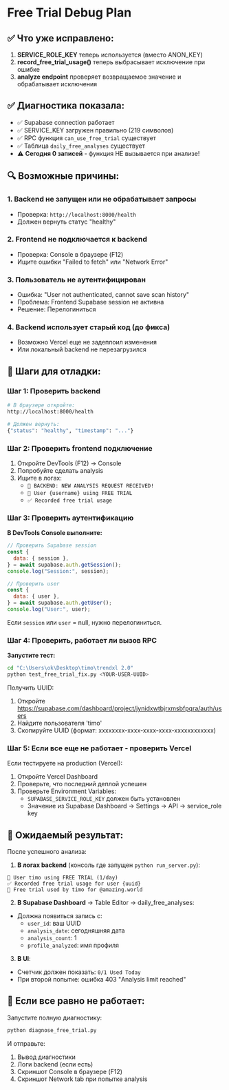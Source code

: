 # Free Trial Debug Plan

## ✅ Что уже исправлено:

1. **SERVICE_ROLE_KEY** теперь используется (вместо ANON_KEY)
2. **record_free_trial_usage()** теперь выбрасывает исключение при ошибке
3. **analyze endpoint** проверяет возвращаемое значение и обрабатывает исключения

## ✅ Диагностика показала:

- ✅ Supabase connection работает
- ✅ SERVICE_KEY загружен правильно (219 символов)
- ✅ RPC функция `can_use_free_trial` существует
- ✅ Таблица `daily_free_analyses` существует
- ⚠️ **Сегодня 0 записей** - функция НЕ вызывается при анализе!

## 🔍 Возможные причины:

### 1. Backend не запущен или не обрабатывает запросы

- Проверка: `http://localhost:8000/health`
- Должен вернуть статус "healthy"

### 2. Frontend не подключается к backend

- Проверка: Console в браузере (F12)
- Ищите ошибки "Failed to fetch" или "Network Error"

### 3. Пользователь не аутентифицирован

- Ошибка: "User not authenticated, cannot save scan history"
- Проблема: Frontend Supabase session не активна
- Решение: Перелогиниться

### 4. Backend использует старый код (до фикса)

- Возможно Vercel еще не задеплоил изменения
- Или локальный backend не перезагрузился

## 📝 Шаги для отладки:

### Шаг 1: Проверить backend

```bash
# В браузере откройте:
http://localhost:8000/health

# Должен вернуть:
{"status": "healthy", "timestamp": "..."}
```

### Шаг 2: Проверить frontend подключение

1. Откройте DevTools (F12) → Console
2. Попробуйте сделать analysis
3. Ищите в логах:
   - `🚀 BACKEND: NEW ANALYSIS REQUEST RECEIVED!`
   - `🎁 User {username} using FREE TRIAL`
   - `✅ Recorded free trial usage`

### Шаг 3: Проверить аутентификацию

**В DevTools Console выполните:**

```javascript
// Проверить Supabase session
const {
  data: { session },
} = await supabase.auth.getSession();
console.log("Session:", session);

// Проверить user
const {
  data: { user },
} = await supabase.auth.getUser();
console.log("User:", user);
```

Если `session` или `user` = null, нужно перелогиниться.

### Шаг 4: Проверить, работает ли вызов RPC

**Запустите тест:**

```bash
cd "C:\Users\ok\Desktop\timo\trendxl 2.0"
python test_free_trial_fix.py <YOUR-USER-UUID>
```

Получить UUID:

1. Откройте https://supabase.com/dashboard/project/jynidxwtbjrxmsbfpqra/auth/users
2. Найдите пользователя 'timo'
3. Скопируйте UUID (формат: xxxxxxxx-xxxx-xxxx-xxxx-xxxxxxxxxxxx)

### Шаг 5: Если все еще не работает - проверить Vercel

Если тестируете на production (Vercel):

1. Откройте Vercel Dashboard
2. Проверьте, что последний деплой успешен
3. Проверьте Environment Variables:
   - `SUPABASE_SERVICE_ROLE_KEY` должен быть установлен
   - Значение из Supabase Dashboard → Settings → API → service_role key

## 🎯 Ожидаемый результат:

После успешного анализа:

1. **В логах backend** (консоль где запущен `python run_server.py`):

```
🎁 User timo using FREE TRIAL (1/day)
✅ Recorded free trial usage for user {uuid}
🎁 Free trial used by timo for @amazing.world
```

2. **В Supabase Dashboard** → Table Editor → daily_free_analyses:

- Должна появиться запись с:
  - `user_id`: ваш UUID
  - `analysis_date`: сегодняшняя дата
  - `analysis_count`: 1
  - `profile_analyzed`: имя профиля

3. **В UI**:

- Счетчик должен показать: `0/1 Used Today`
- При второй попытке: ошибка 403 "Analysis limit reached"

## 🐛 Если все равно не работает:

Запустите полную диагностику:

```bash
python diagnose_free_trial.py
```

И отправьте:

1. Вывод диагностики
2. Логи backend (если есть)
3. Скриншот Console в браузере (F12)
4. Скриншот Network tab при попытке analysis
